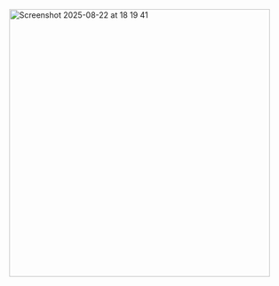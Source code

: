 <img width="469" height="482" alt="Screenshot 2025-08-22 at 18 19 41" src="https://github.com/user-attachments/assets/fb378715-3343-41da-a9f1-ba6b184a9371" />
